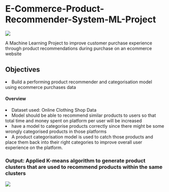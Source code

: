 # E-Commerce-Product-Recommender-System-ML-Project

<img src="https://user-images.githubusercontent.com/20658442/178013467-10e263c8-5f97-4a2a-b36a-28ff0b524bee.png"></img>

A Machine Learning Project to improve customer purchase experience through product recommendations during purchase on an ecommerce website
<h2>Objectives</h2>
<li>Build a performing product recommender and categorisation model using ecommerce purchases data</li>
<h4>Overview</h5>
<li> Dataset used: Online Clothing Shop Data</li>
<li>Model should be able to recommend similar products to users so that total time and money spent on platform per user will be increased </li>
<li>have a model to categorise products correctly since there might be some wrongly categorised products in those platforms</li>
<li>A product categorisation model is used to catch those products and place them back into their right categories to improve overall user experience on the platform.</li>
<h3> Output: Applied K-means algorithm to generate product clusters that are used to recommend products within the same clusters</h3>
<img src="https://user-images.githubusercontent.com/20658442/178017338-7f40d00b-3705-49ae-aef0-a79824163332.png"></img>
